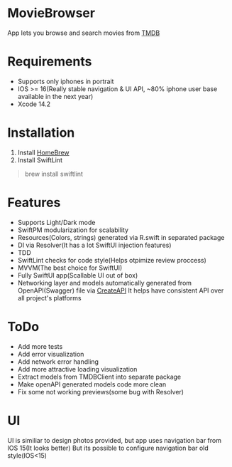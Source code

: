 # MovieBrowser

App lets you browse and search movies from [TMDB](https://www.themoviedb.org/)

# Requirements
- Supports only iphones in portrait
- IOS >= 16(Really stable navigation & UI API, ~80% iphone user base available in the next year)
- Xcode 14.2

# Installation
1. Install [HomeBrew](https://brew.sh/)
2. Install SwiftLint
> brew install swiftlint

# Features
- Supports Light/Dark mode
- SwiftPM modularization for scalability
- Resources(Colors, strings) generated via R.swift in separated package
- DI via Resolver(It has a lot SwiftUI injection features)
- TDD
- SwiftLint checks for code style(Helps otpimize review proccess)
- MVVM(The best choice for SwiftUI)
- Fully SwiftUI app(Scallable UI out of box)
- Networking layer and models automatically generated from OpenAPI(Swagger) file via [CreateAPI](https://github.com/CreateAPI/CreateAPI) 
It helps have consistent API over all project's platforms

# ToDo
- Add more tests
- Add error visualization
- Add network error handling
- Add more attractive loading visualization
- Extract models from TMDBClient into separate package
- Make openAPI generated models code more clean
- Fix some not working previews(some bug with Resolver)

# UI
UI is similiar to design photos provided, but app uses navigation bar from IOS 15(It looks better)
But its possible to configure navigation bar old style(IOS<15)
